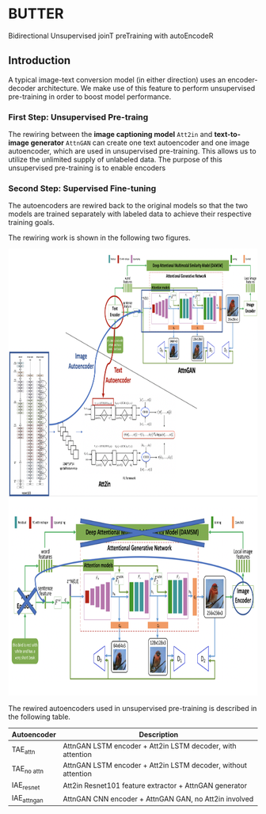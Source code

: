 # BUTTER
Bidirectional Unsupervised joinT preTraining with autoEncodeR

## Introduction
A typical image-text conversion model (in either direction) uses an encoder-decoder architecture. We make use of this feature to perform unsupervised pre-training in order to boost model performance.

### First Step: Unsupervised Pre-traing
The rewiring between the **image captioning model** `Att2in` and **text-to-image generator** `AttnGAN` can create one text autoencoder and one image autoencoder, which are used in unsupervised pre-training. This allows us to utilize the unlimited supply of unlabeled data. The purpose of this unsupervised pre-training is to enable encoders 

### Second Step: Supervised Fine-tuning
The autoencoders are rewired back to the original models so that the two models are trained separately with labeled data to achieve their respective training goals.

The rewiring work is shown in the following two figures.

<img src="Rewiring.png" width="900px" height="500px"/>

<img src="attngan_rewire.png" width="900px" height="400px"/>

The rewired autoencoders used in unsupervised pre-training is described in the following table.

Autoencoder       | Description 
------------ | ---------- 
 TAE<sub>attn</sub> | AttnGAN LSTM encoder + Att2in LSTM decoder, with attention
 TAE<sub>no attn</sub> |  AttnGAN LSTM encoder + Att2in LSTM decoder, without attention 
 IAE<sub>resnet</sub> | Att2in Resnet101 feature extractor + AttnGAN generator
 IAE<sub>attngan</sub> |  AttnGAN CNN encoder + AttnGAN GAN, no Att2in involved
